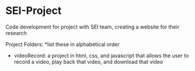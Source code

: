 # SEI-Project
Code development for project with SEI team, creating a website for their research

Project Folders:
*list these in alphabetical order
- videoRecord: a project in html, css, and javascript that allows the user to record a video, play back that video, and download that video
